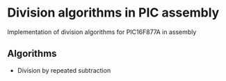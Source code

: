 # Division algorithms in PIC assembly
Implementation of division algorithms for PIC16F877A in assembly

## Algorithms
- Division by repeated subtraction
